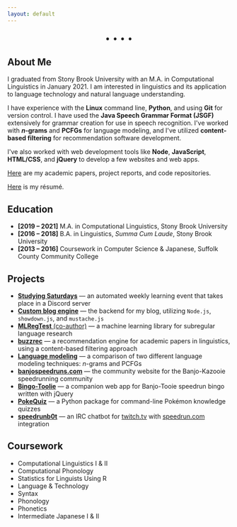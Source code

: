 ```yaml
---
layout: default
---
```


<link rel="stylesheet" href="https://cdnjs.cloudflare.com/ajax/libs/font-awesome/4.7.0/css/font-awesome.min.css" />

<p style="text-align: center; font-size: 20px;"> <a href="mailto:derek@derekandersen.net"  target="_blank"><i class="fa fa-envelope"></i></a> • <a href="https://github.com/Dechrissen"  target="_blank"><i class="fa fa-github"></i></a> • <a href="https://www.linkedin.com/in/derekcandersen/"  target="_blank"><i class="fa fa-linkedin"></i></a> • <a href="https://derekandersen.net/"  target="_blank"><i class="fa fa-globe"></i></a> • <a href="https://dechrissen.github.io/assets/resume.pdf"  target="_blank"><i class="fa fa-file-text-o"></i></a> </p>

## About Me

I graduated from Stony Brook University with an M.A. in Computational Linguistics in January 2021. I am interested in linguistics and its application to language technology and natural language understanding.

I have experience with the **Linux** command line, **Python**, and using **Git** for version control. I have used the **Java Speech Grammar Format (JSGF)** extensively for grammar creation for use in speech recognition. I've worked with **_n_-grams** and **PCFGs** for language modeling, and I've utilized **content-based filtering** for recommendation software development.

I've also worked with web development tools like **Node**, **JavaScript**, **HTML/CSS**, and **jQuery** to develop a few websites and web apps.

[Here](https://dechrissen.github.io/academic-output.html) are my academic papers, project reports, and code repositories.

[Here](https://dechrissen.github.io/assets/resume.pdf) is my résumé.

## Education

- **[2019 – 2021]** M.A. in Computational Linguistics, Stony Brook University
- **[2016 – 2018]** B.A. in Linguistics, _Summa Cum Laude_, Stony Brook University
- **[2013 – 2016]** Coursework in Computer Science & Japanese, Suffolk County Community College

## Projects

- [**Studying Saturdays**](https://derekandersen.net/blog/studying-saturdays) — an automated weekly learning event that takes place in a Discord server
- [**Custom blog engine**](https://derekandersen.net/blog/new-blog-engine) — the backend for my blog, utilizing `Node.js`, `showdown.js`, and `mustache.js`
- [**MLRegTest** (co-author)](https://github.com/heinz-jeffrey/subregular-learning) — a machine learning library for subregular language research
- [**buzzrec**](https://github.com/Dechrissen/buzzrec) — a recommendation engine for academic papers in linguistics, using a content-based filtering approach
- [**Language modeling**](https://github.com/Dechrissen/LIN538-Final) — a comparison of two different language modeling techniques: _n_-grams and PCFGs
- [**banjospeedruns.com**](https://banjospeedruns.com/) — the community website for the Banjo-Kazooie speedrunning community
- [**Bingo-Toolie**](https://banjospeedruns.com/bt/bingo-toolie) — a companion web app for Banjo-Tooie speedrun bingo written with jQuery
- [**PokeQuiz**](https://pypi.org/project/pokequiz/) — a Python package for command-line Pokémon knowledge quizzes
- [**speedrunb0t**](https://github.com/Dechrissen/speedrunb0t) — an IRC chatbot for [twitch.tv](https://www.twitch.tv/) with [speedrun.com](https://www.speedrun.com/) integration

## Coursework

- Computational Linguistics I & II
- Computational Phonology
- Statistics for Linguists Using R
- Language & Technology
- Syntax
- Phonology
- Phonetics
- Intermediate Japanese I & II
